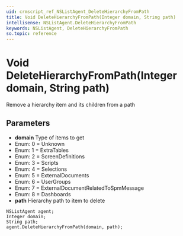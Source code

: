 ```yaml
---
uid: crmscript_ref_NSListAgent_DeleteHierarchyFromPath
title: Void DeleteHierarchyFromPath(Integer domain, String path)
intellisense: NSListAgent.DeleteHierarchyFromPath
keywords: NSListAgent, DeleteHierarchyFromPath
so.topic: reference
---
```


# Void DeleteHierarchyFromPath(Integer domain, String path)

Remove a hierarchy item and its children from a path

## Parameters

* **domain** Type of items to get
* Enum: 0 = Unknown
* Enum: 1 = ExtraTables
* Enum: 2 = ScreenDefinitions
* Enum: 3 = Scripts
* Enum: 4 = Selections
* Enum: 5 = ExternalDocuments
* Enum: 6 = UserGroups
* Enum: 7 = ExternalDocumentRelatedToSpmMessage
* Enum: 8 = Dashboards
* **path** Hierarchy path to item to delete

```crmscript
NSListAgent agent;
Integer domain;
String path;
agent.DeleteHierarchyFromPath(domain, path);
```

